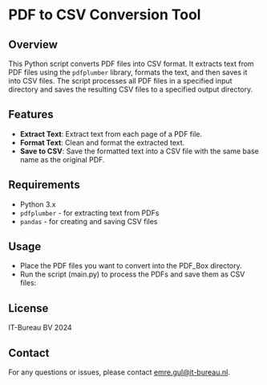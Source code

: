 # PDF to CSV Conversion Tool

## Overview

This Python script converts PDF files into CSV format. It extracts text from PDF files using the `pdfplumber` library, formats the text, and then saves it into CSV files. The script processes all PDF files in a specified input directory and saves the resulting CSV files to a specified output directory.

## Features

- **Extract Text**: Extract text from each page of a PDF file.
- **Format Text**: Clean and format the extracted text.
- **Save to CSV**: Save the formatted text into a CSV file with the same base name as the original PDF.

## Requirements

- Python 3.x
- `pdfplumber` - for extracting text from PDFs
- `pandas` - for creating and saving CSV files

## Usage

- Place the PDF files you want to convert into the PDF_Box directory.
- Run the script (main.py) to process the PDFs and save them as CSV files:

## License

IT-Bureau BV 2024


## Contact

For any questions or issues, please contact [emre.gul@it-bureau.nl](mailto:emre.gul@it-bureau.nl).
